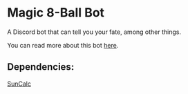 # Magic 8-Ball Bot

A Discord bot that can tell you your fate, among other things.

You can read more about this bot [here](https://sydney-sisco.medium.com/build-and-host-your-first-discord-bot-using-node-js-and-aws-20607585b6e3).

## Dependencies:
[SunCalc](https://www.npmjs.com/package/suncalc)
